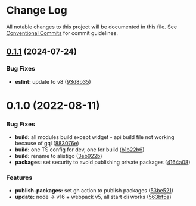 # Change Log

All notable changes to this project will be documented in this file.
See [Conventional Commits](https://conventionalcommits.org) for commit guidelines.

## [0.1.1](https://github.com/alistigo/core/compare/@alistigo/third-party-js-assertion-tools@0.1.0...@alistigo/third-party-js-assertion-tools@0.1.1) (2024-07-24)

### Bug Fixes

- **eslint:** update to v8 ([93d8b35](https://github.com/alistigo/core/commit/93d8b35893b96c36ba4f6b84442c9eab32360424))

# 0.1.0 (2022-08-11)

### Bug Fixes

- **build:** all modules build except widget - api build file not working because of gql ([883076e](https://github.com/alistigo/core/commit/883076ea59bdda280f43f123781674961636cf24))
- **build:** one TS config for dev, one for build ([b1b22b6](https://github.com/alistigo/core/commit/b1b22b6743506dc67297f6ac63d97a04a8ed1e66))
- **build:** rename to alistigo ([3eb922b](https://github.com/alistigo/core/commit/3eb922be808f98895eb6f37bdfb5ba514000eeda))
- **packages:** set security to avoid publishing private packages ([4164a08](https://github.com/alistigo/core/commit/4164a08d2b046cc624471892a44cf8ddc250b1a4))

### Features

- **publish-packages:** set gh action to publish packages ([53be521](https://github.com/alistigo/core/commit/53be521b42203e9bafb95af274c42b75b7943eab))
- **update:** node -> v16 + webpack v5, all start cli works ([563bf5a](https://github.com/alistigo/core/commit/563bf5a8f6e9ea3b327a075acf8931fb1158f225))
